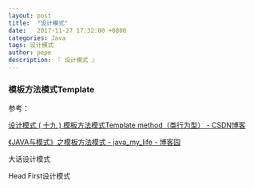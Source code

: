 ```yaml
---
layout: post
title:  "设计模式"
date:   2017-11-27 17:32:00 +0800
categories: Java
tags: 设计模式
author: pepe
description: 『 设计模式 』
---
```


   
   
### 模板方法模式Template  

参考：

[设计模式 ( 十九 ) 模板方法模式Template method（类行为型） - CSDN博客](http://blog.csdn.net/hguisu/article/details/7564039)

[《JAVA与模式》之模板方法模式 - java_my_life - 博客园](https://www.cnblogs.com/java-my-life/archive/2012/05/14/2495235.html)

大话设计模式

Head First设计模式
